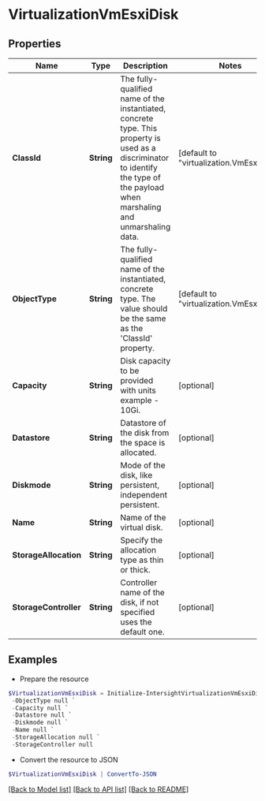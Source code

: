 # VirtualizationVmEsxiDisk
## Properties

Name | Type | Description | Notes
------------ | ------------- | ------------- | -------------
**ClassId** | **String** | The fully-qualified name of the instantiated, concrete type. This property is used as a discriminator to identify the type of the payload when marshaling and unmarshaling data. | [default to "virtualization.VmEsxiDisk"]
**ObjectType** | **String** | The fully-qualified name of the instantiated, concrete type. The value should be the same as the &#39;ClassId&#39; property. | [default to "virtualization.VmEsxiDisk"]
**Capacity** | **String** | Disk capacity to be provided with units example - 10Gi. | [optional] 
**Datastore** | **String** | Datastore of the disk from the space is allocated. | [optional] 
**Diskmode** | **String** | Mode of the disk, like persistent, independent persistent. | [optional] 
**Name** | **String** | Name of the virtual disk. | [optional] 
**StorageAllocation** | **String** | Specify the allocation type as thin or thick. | [optional] 
**StorageController** | **String** | Controller name of the disk, if not specified uses the default one. | [optional] 

## Examples

- Prepare the resource
```powershell
$VirtualizationVmEsxiDisk = Initialize-IntersightVirtualizationVmEsxiDisk  -ClassId null `
 -ObjectType null `
 -Capacity null `
 -Datastore null `
 -Diskmode null `
 -Name null `
 -StorageAllocation null `
 -StorageController null
```

- Convert the resource to JSON
```powershell
$VirtualizationVmEsxiDisk | ConvertTo-JSON
```

[[Back to Model list]](../README.md#documentation-for-models) [[Back to API list]](../README.md#documentation-for-api-endpoints) [[Back to README]](../README.md)

